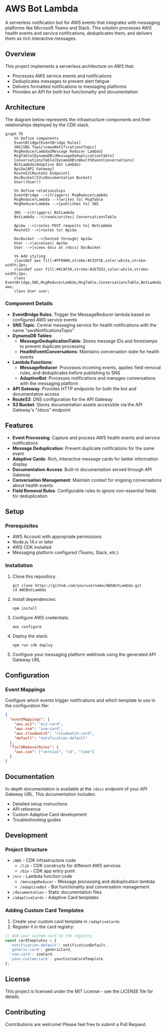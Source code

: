 # AWS Bot Lambda

A serverless notification bot for AWS events that integrates with messaging platforms like Microsoft Teams and Slack. This solution processes AWS health events and service notifications, deduplicates them, and delivers them as rich interactive messages.

## Overview

This project implements a serverless architecture on AWS that:
- Processes AWS service events and notifications
- Deduplicates messages to prevent alert fatigue
- Delivers formatted notifications to messaging platforms
- Provides an API for both bot functionality and documentation

## Architecture

The diagram below represents the infrastructure components and their relationships deployed by the CDK stack.

```mermaid
graph TD
    %% Define components
    EventBridge[EventBridge Rules]
    SNS[SNS Topic\nawsNotificationsTopic]
    MsgReducerLambda[Message Reducer Lambda]
    MsgTable[DynamoDB\nMessageDeduplicationTable]
    ConversationsTable[DynamoDB\nHealthEventConversations]
    BotLambda[Adaptive Bot Lambda]
    ApiGw[API Gateway]
    Route53[Route53 Endpoint]
    DocBucket[S3\nDocumentation Bucket]
    User((User))

    %% Define relationships
    EventBridge -->|triggers| MsgReducerLambda
    MsgReducerLambda -->|writes to| MsgTable
    MsgReducerLambda -->|publishes to| SNS
    
    SNS -->|triggers| BotLambda
    BotLambda -->|reads/writes| ConversationsTable
    
    ApiGw -->|routes POST requests to| BotLambda
    Route53 -->|routes to| ApiGw
    
    DocBucket -->|hosted through| ApiGw
    User -->|accesses| ApiGw
    User -->|views docs at /docs| DocBucket
    
    %% Add styling
    classDef aws fill:#FF9900,stroke:#232F3E,color:white,stroke-width:2px;
    classDef user fill:#4CAF50,stroke:#2E7D32,color:white,stroke-width:2px;
    class EventBridge,SNS,MsgReducerLambda,MsgTable,ConversationsTable,BotLambda,ApiGw,Route53,DocBucket aws;
    class User user;
```

### Component Details

- **EventBridge Rules**: Trigger the MessageReducer lambda based on configured AWS service events
- **SNS Topic**: Central messaging service for health notifications with the name "awsNotificationsTopic"
- **DynamoDB Tables**:
  - **MessageDeduplicationTable**: Stores message IDs and timestamps to prevent duplicate processing
  - **HealthEventConversations**: Maintains conversation state for health events
- **Lambda Functions**:
  - **MessageReducer**: Processes incoming events, applies field removal rules, and deduplicates before publishing to SNS
  - **AdaptiveBot**: Processes notifications and manages conversations with the messaging platform
- **API Gateway**: Provides HTTP endpoints for both the bot and documentation access
- **Route53**: DNS configuration for the API Gateway
- **S3 Bucket**: Stores documentation assets accessible via the API Gateway's "/docs" endpoint

## Features

- **Event Processing**: Capture and process AWS health events and service notifications
- **Message Deduplication**: Prevent duplicate notifications for the same event
- **Adaptive Cards**: Rich, interactive message cards for better information display
- **Documentation Access**: Built-in documentation served through API Gateway
- **Conversation Management**: Maintain context for ongoing conversations about health events
- **Field Removal Rules**: Configurable rules to ignore non-essential fields for deduplication

## Setup

### Prerequisites

- AWS Account with appropriate permissions
- Node.js 14.x or later
- AWS CDK installed
- Messaging platform configured (Teams, Slack, etc.)

### Installation

1. Clone this repository:
   ```
   git clone https://github.com/yourusername/AWSBotLambda.git
   cd AWSBotLambda
   ```

2. Install dependencies:
   ```
   npm install
   ```

3. Configure AWS credentials:
   ```
   aws configure
   ```

4. Deploy the stack:
   ```
   npm run cdk deploy
   ```

5. Configure your messaging platform webhook using the generated API Gateway URL

## Configuration

### Event Mappings

Configure which events trigger notifications and which template to use in the configuration file:

```json
{
  "eventMappings": {
    "aws.ec2": "ec2-card",
    "aws.ssm": "ssm-card",
    "aws.cloudwatch": "cloudwatch-card",
    "default": "notification-default"
  },
  "fieldRemovalRules": {
    "aws.ssm": ["version", "id", "time"]
  }
}
```

## Documentation

In-depth documentation is available at the `/docs` endpoint of your API Gateway URL. This documentation includes:

- Detailed setup instructions
- API reference
- Custom Adaptive Card development
- Troubleshooting guides

## Development

### Project Structure

- `/AWS` - CDK infrastructure code
  - `/lib` - CDK constructs for different AWS services
  - `/bin` - CDK app entry point
- `/src` - Lambda function code
  - `/messageReducer` - Message processing and deduplication lambda
  - `/adaptiveBot` - Bot functionality and conversation management
- `/documentation` - Static documentation files
- `/adaptiveCards` - Adaptive Card templates

### Adding Custom Card Templates

1. Create your custom card template in `/adaptiveCards`
2. Register it in the card registry:

```typescript
// Add your custom card to the registry
const cardTemplates = {
  'notification-default': notificationDefault,
  'generic-card': genericCard,
  'ssm-card': ssmCard,
  'your-custom-card': yourCustomCardTemplate
};
```

## License

This project is licensed under the MIT License - see the LICENSE file for details.

## Contributing

Contributions are welcome! Please feel free to submit a Pull Request.
